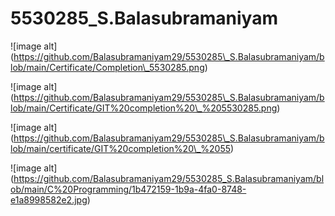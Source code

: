# 5530285\_S.Balasubramaniyam

!\[image alt](https://github.com/Balasubramaniyam29/5530285\_S.Balasubramaniyam/blob/main/Certificate/Completion\_5530285.png)

!\[image alt](https://github.com/Balasubramaniyam29/5530285\_S.Balasubramaniyam/blob/main/Certificate/GIT%20completion%20\_%205530285.png)

!\[image alt](https://github.com/Balasubramaniyam29/5530285\_S.Balasubramaniyam/blob/main/certificate/GIT%20completion%20\_%2055)

!\[image alt](https://github.com/Balasubramaniyam29/5530285_S.Balasubramaniyam/blob/main/C%20Programming/1b472159-1b9a-4fa0-8748-e1a8998582e2.jpg)